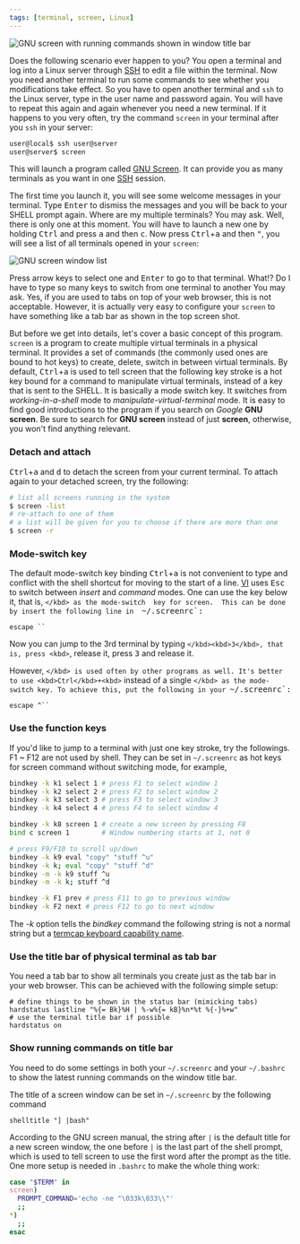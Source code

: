 ```yaml
---
tags: [terminal, screen, Linux]
---
```


![GNU screen with running commands shown in window title 
bar]({{site.ina}}/GNU-screen-with-running-commands-as-titles-of-terminals-shown-in-window-title-bar.png)

Does the following scenario ever happen to you? You open a terminal and log 
into a Linux server through [SSH][] to edit a file within the terminal. Now you 
need another terminal to run some commands to see whether you modifications 
take effect. So you have to open another terminal and `ssh` to the Linux 
server, type in the user name and password again. You will have to repeat this 
again and again whenever you need a new terminal. If it happens to you very 
often, try the command `screen` in your terminal after you `ssh` in your 
server:

~~~ bash
user@local$ ssh user@server
user@server$ screen
~~~

This will launch a program called [GNU Screen][screen]. It can provide you as 
many terminals as you want in one [SSH][] session.

The first time you launch it, you will see some welcome messages in your 
terminal. Type <kbd>Enter</kbd> to dismiss the messages and you will be back to 
your SHELL prompt again. Where are my multiple terminals? You may ask. Well, 
there is only one at this moment. You will have to launch a new one by holding 
<kbd>Ctrl</kbd> and press <kbd>a</kbd> and then <kbd>c</kbd>. Now press 
<kbd>Ctrl</kbd>+<kbd>a</kbd> and then <kbd>"</kbd>, you will see a list of all 
terminals opened in your `screen`:

![GNU screen window list]({{site.ina}}/GNU-screen-window-list.png)

Press arrow keys to select one and <kbd>Enter</kbd> to go to that terminal. 
What!? Do I have to type so many keys to switch from one terminal to another 
You may ask. Yes, if you are used to tabs on top of your web browser, this is 
not acceptable. However, it is actually very easy to configure your `screen` to 
have something like a tab bar as shown in the top screen shot.

But before we get into details, let's cover a basic concept of this program. 
`screen` is a program to create multiple virtual terminals in a physical 
terminal.  It provides a set of commands (the commonly used ones are bound to 
hot keys) to create, delete, switch in between virtual terminals. By default, 
<kbd>Ctrl</kbd>+<kbd>a</kbd> is used to tell screen that the following key 
stroke is a hot key bound for a command to manipulate virtual terminals, 
instead of a key that is sent to the SHELL. It is basically a mode switch key. 
It switches from *working-in-a-shell* mode to *manipulate-virtual-terminal* 
mode. It is easy to find good introductions to the program if you search on 
*Google* **GNU screen**.  Be sure to search for **GNU screen** instead of just 
**screen**, otherwise, you won't find anything relevant.

### Detach and attach

<kbd>Ctrl</kbd>+<kbd>a</kbd> and <kbd>d</kbd> to detach the screen from your current terminal. To attach again to your detached screen, try the following:

```sh
# list all screens running in the system
$ screen -list
# re-attach to one of them
# a list will be given for you to choose if there are more than one
$ screen -r
```

### Mode-switch key

The default mode-switch key binding <kbd>Ctrl</kbd>+<kbd>a</kbd> is not 
convenient to type and conflict with the shell shortcut for moving to the start 
of a line.  [VI][] uses <kbd>Esc</kbd> to switch between *insert* and *command* 
modes. One can use the key below it, that is, <kbd>`</kbd> as the mode-switch 
key for screen.  This can be done by insert the following line in 
`~/.screenrc`:

~~~
escape ``
~~~

Now you can jump to the 3rd terminal by typing <kbd>`</kbd><kbd>3</kbd>, that is, press <kbd>`</kbd>, release it, press <kbd>3</kbd> and release it.

However, <kbd>`</kbd> is used often by other programs as well. It's better to use <kbd>Ctrl</kbd>+<kbd>`</kbd> instead of a single <kbd>`</kbd> as the mode-switch key. To achieve this, put the following in your `~/.screenrc`:

```
escape ^``
```

### Use the function keys

If you'd like to jump to a terminal with just one key stroke, try the 
followings. F1 ~ F12 are not used by shell.  They can be set in `~/.screenrc` 
as hot keys for screen command without switching mode, for example,

~~~sh
bindkey -k k1 select 1 # press F1 to select window 1
bindkey -k k2 select 2 # press F2 to select window 2
bindkey -k k3 select 3 # press F3 to select window 3
bindkey -k k4 select 4 # press F4 to select window 4

bindkey -k k8 screen 1 # create a new screen by pressing F8
bind c screen 1        # Window numbering starts at 1, not 0

# press F9/F10 to scroll up/down
bindkey -k k9 eval "copy" "stuff ^u"
bindkey -k k; eval "copy" "stuff ^d"
bindkey -m -k k9 stuff ^u
bindkey -m -k k; stuff ^d

bindkey -k F1 prev # press F11 to go to previous window
bindkey -k F2 next # press F12 to go to next window
~~~

The *-k* option tells the *bindkey* command the following string is not a 
normal string but a [termcap keyboard capability name][termcap].

### Use the title bar of physical terminal as tab bar

You need a tab bar to show all terminals you create just as the tab bar in your 
web browser. This can be achieved with the following simple setup:

~~~
# define things to be shown in the status bar (mimicking tabs)
hardstatus lastline "%{= Bk}%H | %-w%{= kB}%n*%t %{-}%+w"
# use the terminal title bar if possible
hardstatus on
~~~

### Show running commands on title bar

You need to do some settings in both your `~/.screenrc` and your `~/.bashrc` to 
show the latest running commands on the window title bar.

The title of a screen window can be set in `~/.screenrc` by the following 
command

~~~
shelltitle "] |bash"
~~~

According to the GNU screen manual, the string after `|` is the default title 
for a new screen window, the one before `|` is the last part of the shell 
prompt, which is used to tell screen to use the first word after the prompt as 
the title. One more setup is needed in `.bashrc` to make the whole thing work:

~~~sh
case "$TERM" in
screen)
  PROMPT_COMMAND='echo -ne "\033k\033\\"'
  ;;
*)
  ;;
esac
~~~

[SSH]:https://en.wikipedia.org/wiki/Secure_Shell
[screen]:https://www.gnu.org/software/screen/
[VI]:http://www.vim.org/
[termcap]:https://www.gnu.org/software/termutils/manual/termcap-1.3/html_chapter/termcap_5.html

